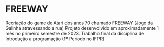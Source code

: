 # FREEWAY
Recriação do game de Atari dos anos 70 chamado FREEWAY (Jogo da Galinha atravessando a rua)
Projeto desenvolvido em aproximadamente 1 mês no primeiro semestre de 2023.
Trabalho final da disciplina de Introdução a programação (1º Período no IFPR)
